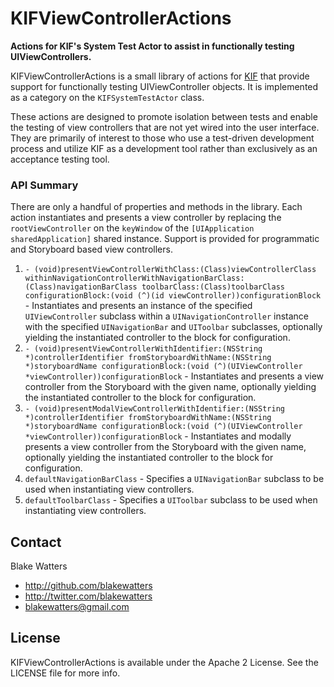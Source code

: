 KIFViewControllerActions
========================

**Actions for KIF's System Test Actor to assist in functionally testing UIViewControllers.**

KIFViewControllerActions is a small library of actions for [KIF](https://github.com/KIF-framework/KIF) that provide support for functionally testing UIViewController objects. It is implemented as a category on the `KIFSystemTestActor` class.

These actions are designed to promote isolation between tests and enable the testing of view controllers that are not yet wired into the user interface. They are primarily of interest to those who use a test-driven development process and utilize KIF as a development tool rather than exclusively as an acceptance testing tool.

### API Summary

There are only a handful of properties and methods in the library. Each action instantiates and presents a view controller by replacing the `rootViewController` on the `keyWindow` of the `[UIApplication sharedApplication]` shared instance. Support is provided for programmatic and Storyboard based view controllers.

1. `- (void)presentViewControllerWithClass:(Class)viewControllerClass withinNavigationControllerWithNavigationBarClass:(Class)navigationBarClass toolbarClass:(Class)toolbarClass configurationBlock:(void (^)(id viewController))configurationBlock` - Instantiates and presents an instance of the specified `UIViewController` subclass within a `UINavigationController` instance with the specified `UINavigationBar` and `UIToolbar` subclasses, optionally yielding the instantiated controller to the block for configuration.
1. `- (void)presentViewControllerWithIdentifier:(NSString *)controllerIdentifier fromStoryboardWithName:(NSString *)storyboardName configurationBlock:(void (^)(UIViewController *viewController))configurationBlock` - Instantiates and presents a view controller from the Storyboard with the given name, optionally yielding the instantiated controller to the block for configuration.
1. `- (void)presentModalViewControllerWithIdentifier:(NSString *)controllerIdentifier fromStoryboardWithName:(NSString *)storyboardName configurationBlock:(void (^)(UIViewController *viewController))configurationBlock` - Instantiates and modally presents a view controller from the Storyboard with the given name, optionally yielding the instantiated controller to the block for configuration.
1. `defaultNavigationBarClass` - Specifies a `UINavigationBar` subclass to be used when instantiating view controllers.
1. `defaultToolbarClass` - Specifies a `UIToolbar` subclass to be used when instantiating view controllers.

## Contact

Blake Watters

- http://github.com/blakewatters
- http://twitter.com/blakewatters
- blakewatters@gmail.com

## License

KIFViewControllerActions is available under the Apache 2 License. See the LICENSE file for more info.
